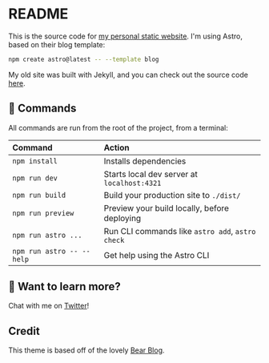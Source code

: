 # README

This is the source code for [my personal static website](https://kaisoapbox.github.io). I'm using Astro, based on their blog template:

```sh
npm create astro@latest -- --template blog
```

My old site was built with Jekyll, and you can check out the source code [here](https://github.com/kaisoapbox/old_jekyll_site).

## 🧞 Commands

All commands are run from the root of the project, from a terminal:

| Command                   | Action                                           |
| :------------------------ | :----------------------------------------------- |
| `npm install`             | Installs dependencies                            |
| `npm run dev`             | Starts local dev server at `localhost:4321`      |
| `npm run build`           | Build your production site to `./dist/`          |
| `npm run preview`         | Preview your build locally, before deploying     |
| `npm run astro ...`       | Run CLI commands like `astro add`, `astro check` |
| `npm run astro -- --help` | Get help using the Astro CLI                     |

## 👀 Want to learn more?

Chat with me on [Twitter](https://twitter.com/kaisoapbox)!

## Credit

This theme is based off of the lovely [Bear Blog](https://github.com/HermanMartinus/bearblog/).
